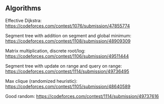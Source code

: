 ## Algorithms


Effective Dijkstra: https://codeforces.com/contest/1076/submission/47855774

Segment tree with addition on segment and global minimum: https://codeforces.com/contest/1108/submission/48909309

Matrix multiplication, discrete root/log: https://codeforces.com/contest/1106/submission/49511444

Segment tree with update on range and query on range: https://codeforces.com/contest/1114/submission/49736495

Max clique (randomized heuristic): https://codeforces.com/contest/1105/submission/48640589

Good random: https://codeforces.com/contest/1114/submission/49737616
